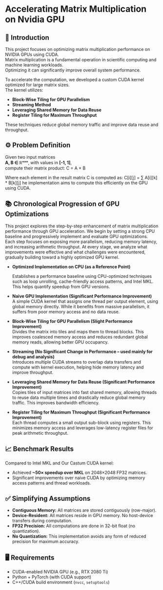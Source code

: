 # Accelerating Matrix Multiplication on Nvidia GPU

## 📌 Introduction

This project focuses on optimizing matrix multiplication performance on NVIDIA GPUs using CUDA.  
Matrix multiplication is a fundamental operation in scientific computing and machine learning workloads.  
Optimizing it can significantly improve overall system performance.

To accelerate the computation, we developed a custom CUDA kernel optimized for large matrix sizes.  
The kernel utilizes:

- **Block-Wise Tiling for GPU Parallelism**  
- **Streaming Method**  
- **Leveraging Shared Memory for Data Reuse**
- **Register Tiling for Maximum Throughput**

These techniques reduce global memory traffic and improve data reuse and throughput.

## ⚙️ Problem Definition

Given two input matrices  
**A, B ∈ ℝⁿˣⁿ**, with values in **[-1, 1]**,  
compute their matrix product: C = A × B

Where each element in the result matrix C is computed as: C[i][j] = ∑ A[i][k] * B[k][j]
he implementation aims to compute this efficiently on the GPU using CUDA.

## 📚 Chronological Progression of GPU Optimizations

This project explores the step-by-step enhancement of matrix multiplication performance through GPU acceleration. We begin by setting a strong CPU baseline and progressively implement and evaluate GPU optimizations. Each step focuses on exposing more parallelism, reducing memory latency, and increasing arithmetic throughput. At every stage, we analyze what improvements were effective and what challenges were encountered, gradually building toward a highly optimized GPU kernel.

- **Optimized Implementation on CPU (as a Reference Point)**
  
  Establishes a performance baseline using CPU-optimized techniques such as loop unrolling, cache-friendly access patterns, and Intel MKL. This helps quantify speedup from GPU versions.

- **Naive GPU Implementation (Significant Performance Improvement)**  
  A simple CUDA kernel that assigns one thread per output element, using global memory directly. While it benefits from massive parallelism, it suffers from poor memory access and no data reuse.

- **Block-Wise Tiling for GPU Parallelism (Slight Performance Improvement)**  
  Divides the matrix into tiles and maps them to thread blocks. This improves coalesced memory access and reduces redundant global memory reads, allowing better GPU occupancy.

- **Streaming (No Significant Change in Performance – used mainly for debug and analysis)**  
  Introduces multiple CUDA streams to overlap data transfers and compute with kernel execution, helping hide memory latency and improve throughput.

- **Leveraging Shared Memory for Data Reuse (Significant Performance Improvement)**  
  Copies tiles of input matrices into fast shared memory, allowing threads to reuse data multiple times and drastically reduce global memory traffic. This improves bandwidth efficiency.

- **Register Tiling for Maximum Throughput (Significant Performance Improvement)**  
  Each thread computes a small output sub-block using registers. This minimizes memory access and leverages low-latency register files for peak arithmetic throughput.

## 📈 Benchmark Results

Compared to Intel MKL and Our Castum CUDA kernel:

- Achieved **~50× speedup over MKL** on 2048×2048 FP32 matrices.
- Significant improvements over naive CUDA by optimizing memory access patterns and thread workloads.

## ✅ Simplifying Assumptions

- **Contiguous Memory:** All matrices are stored contiguously (row-major).
- **Device-Resident:** All matrices reside in GPU memory. No host-device transfers during computation.
- **FP32 Precision:** All computations are done in 32-bit float (no quantization).
- **No Quantization:** This implementation avoids any form of reduced precision for maximum accuracy.

## 🖥️ Requirements

- CUDA-enabled NVIDIA GPU (e.g., RTX 2080 Ti)
- Python + PyTorch (with CUDA support)
- C++/CUDA build environment (`nvcc`, `setuptools`)


